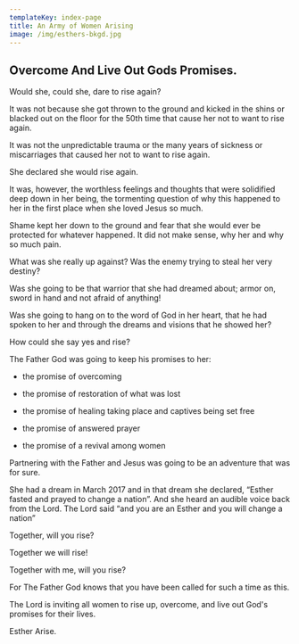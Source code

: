 ```yaml
---
templateKey: index-page
title: An Army of Women Arising
image: /img/esthers-bkgd.jpg
---
```

## Overcome And Live Out Gods Promises.

Would she, could she, dare to rise again?

It was not because she got thrown to the ground and kicked in the shins or blacked out on the floor for the 50th time that cause her not to want to rise again.

It was not the unpredictable trauma or the many years of sickness or miscarriages that caused her not to want to rise again.  

She declared she would rise again. 

It was, however, the worthless feelings and thoughts that were solidified deep down in her being, the tormenting question of why this happened to her in the first place when she loved Jesus so much.

Shame kept her down to the ground and fear that she would ever be protected for whatever happened. It did not make sense, why her and why so much pain. 

What was she really up against?  Was the enemy trying to steal her very destiny?

Was she going to be that warrior that she had dreamed about; armor on, sword in hand and not afraid of anything! 

Was she going to hang on to the word of God in her heart, that he had spoken to her and through the dreams and visions that he showed her? 

How could she say yes and rise?

The Father God was going to keep his promises to her: 

- the promise of overcoming 

- the promise of restoration of what was lost 

- the promise of healing taking place and captives being set free  

- the promise of answered prayer 

- the promise of a revival among women 

Partnering with the Father and Jesus was going to be an adventure that was for sure. 

She had a dream in March 2017 and in that dream she declared, “Esther fasted and prayed to change a nation”.  And she heard an audible voice back from the Lord. The Lord said  “and you are an Esther and you will change a nation”

Together, will you rise?

Together we will rise!

Together with me, will you rise?

For The Father God knows that you have been called for such a time as this. 

The Lord is inviting all women to rise up, overcome, and live out God's promises for their lives.  

Esther Arise.
